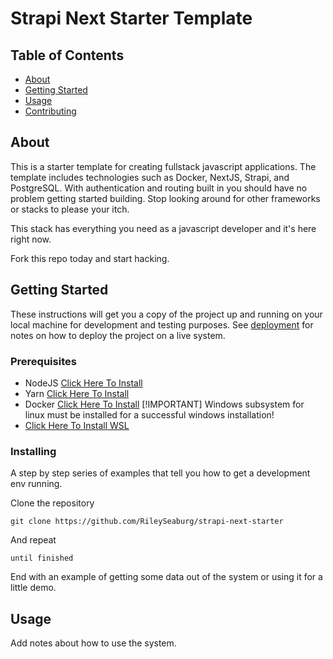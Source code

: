 # Strapi Next Starter Template
## Table of Contents

- [About](#about)
- [Getting Started](#getting_started)
- [Usage](#usage)
- [Contributing](./CONTRIBUTING.md)

## About <a name = "about"></a>

This is a starter template for creating fullstack javascript applications. 
The template includes technologies such as Docker, NextJS, Strapi, and PostgreSQL.
With authentication and routing built in you should have no problem getting started building.
Stop looking around for other frameworks or stacks to please your itch. 

This stack has everything you need as a javascript developer and it's here right now. 

Fork this repo today and start hacking. 

## Getting Started <a name = "getting_started"></a>

These instructions will get you a copy of the project up and running on your local machine for development and testing purposes. See [deployment](#deployment) for notes on how to deploy the project on a live system.

### Prerequisites

 - NodeJS [Click Here To Install](https://nodejs.org/en/download/)
 - Yarn   [Click Here To Install](https://classic.yarnpkg.com/en/docs/install/)
 - Docker [Click Here To Install](https://docs.docker.com/engine/install/) 
[!IMPORTANT] 
Windows subsystem for linux must be installed for a successful windows installation! 
 - [Click Here To Install WSL](https://docs.microsoft.com/en-us/windows/wsl/install-win10)


### Installing

A step by step series of examples that tell you how to get a development env running.

Clone the repository

```
git clone https://github.com/RileySeaburg/strapi-next-starter
```

And repeat

```
until finished
```

End with an example of getting some data out of the system or using it for a little demo.

## Usage <a name = "usage"></a>

Add notes about how to use the system.

